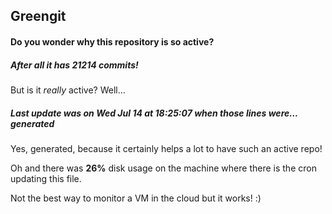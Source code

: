 ## Greengit

#### Do you wonder why this repository is so active?

##### After all it has 21214 commits!

But is it *really* active? Well...

##### Last update was on Wed Jul 14 at 18:25:07 when those lines were... generated

Yes, generated, because it certainly helps a lot to have such an active repo!

Oh and there was **26%** disk usage on the machine
where there is the cron updating this file.

Not the best way to monitor a VM in the cloud but it works! :)
